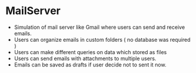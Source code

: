 # MailServer
- Simulation of mail server like Gmail where users can send and receive emails.
- Users can organize emails in custom folders ( no database was required )
- Users can make different queries on data which stored as files
- Users can send emails with attachments to multiple users.
- Emails can be saved as drafts if user decide not to sent it now.
